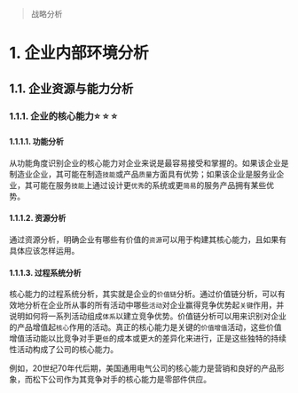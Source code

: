 >   战略分析

# 1. 企业内部环境分析

## 1.1. 企业资源与能力分析

### 1.1.1. 企业的核心能力:star: :star: :star: 

#### 1.1.1.1. 功能分析

从功能角度识别企业的核心能力对企业来说是最容易接受和掌握的。如果该企业是制造业企业，其可能在制造`技能`或产品`质量`方面具有优势；如果该企业是服务业企业，其可能在服务`技能`上通过设计更`优秀`的系统或更`简易`的服务产品拥有某些优势。

#### 1.1.1.2. 资源分析

通过资源分析，明确企业有哪些有价值的`资源`可以用于构建其核心能力，且如果有具体应该怎样运用。

#### 1.1.1.3. 过程系统分析

核心能力的过程系统分析，其实就是企业的`价值链`分析。通过价值链分析，可以有效地分析在企业所从事的所有活动中哪些`活动`对企业赢得竞争优势起`关键`作用，并说明如何将一系列活动组成`体系`以建立竞争优势。价值链分析可以用来识别对企业的产品增值起`核心`作用的活动。真正的核心能力是关键的`价值增值`活动，这些价值增值活动能以比竞争对手更`低`的成本或更`大`的差异化来进行，正是这些独特的持续性活动构成了公司的核心能力。

例如，20世纪70年代后期，美国通用电气公司的核心能力是营销和良好的产品形象，而松下公司作为其竞争对手的核心能力是零部件供应。
